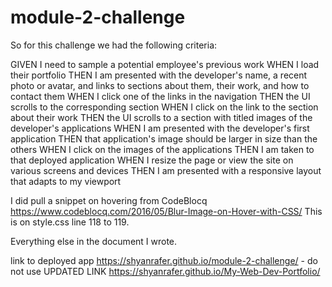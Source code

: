 # module-2-challenge

So for this challenge we had the following criteria:

GIVEN I need to sample a potential employee's previous work
WHEN I load their portfolio
THEN I am presented with the developer's name, a recent photo or avatar, and links to sections about them, their work, and how to contact them
WHEN I click one of the links in the navigation
THEN the UI scrolls to the corresponding section
WHEN I click on the link to the section about their work
THEN the UI scrolls to a section with titled images of the developer's applications
WHEN I am presented with the developer's first application
THEN that application's image should be larger in size than the others
WHEN I click on the images of the applications
THEN I am taken to that deployed application
WHEN I resize the page or view the site on various screens and devices
THEN I am presented with a responsive layout that adapts to my viewport

I did pull a snippet on hovering from CodeBlocq
https://www.codeblocq.com/2016/05/Blur-Image-on-Hover-with-CSS/
This is on style.css line 118 to 119.

Everything else in the document I wrote. 

link to deployed app
https://shyanrafer.github.io/module-2-challenge/ - do not use
UPDATED LINK
https://shyanrafer.github.io/My-Web-Dev-Portfolio/
